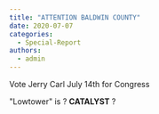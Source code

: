 ```yaml
---
title: "ATTENTION BALDWIN COUNTY"
date: 2020-07-07
categories: 
  - Special-Report
authors: 
  - admin
---
```


Vote Jerry Carl July 14th for Congress

"Lowtower" is ? **CATALYST** ?
